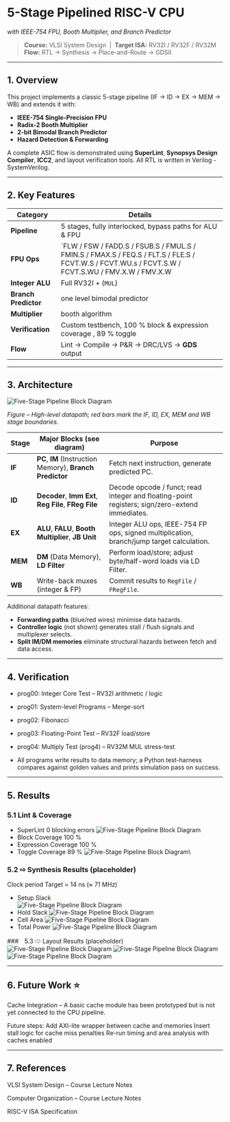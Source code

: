 # 5-Stage Pipelined RISC-V CPU  
*with IEEE-754 FPU, Booth Multiplier, and Branch Predictor*

> **Course:** VLSI System Design &nbsp;|&nbsp; **Target ISA:** RV32I / RV32F / RV32M  
> **Flow:** RTL → Synthesis → Place-and-Route → GDSII  

---

## 1. Overview
This project implements a classic 5-stage pipeline (IF → ID → EX → MEM → WB) and extends it with:

- **IEEE-754 Single-Precision FPU**
- **Radix-2 Booth Multiplier**
- **2-bit Bimodal Branch Predictor**
- **Hazard Detection & Forwarding**

A complete ASIC flow is demonstrated using **SuperLint**, **Synopsys Design Compiler**, **ICC2**, and layout verification tools. All RTL is written in Verilog - SystemVerilog.

---

## 2. Key Features
| Category | Details |
|----------|---------|
| **Pipeline** | 5 stages, fully interlocked, bypass paths for ALU & FPU |
| **FPU Ops** | `FLW / FSW / FADD.S / FSUB.S / FMUL.S / FMIN.S / FMAX.S / FEQ.S / FLT.S / FLE.S / FCVT.W.S / FCVT.WU.s / FCVT.S.W / FCVT.S.WU / FMV.X.W / FMV.X.W |
| **Integer ALU** | Full RV32I + (`MUL`) | 
| **Branch Predictor** | one level bimodal predictor |
| **Multiplier** | booth algorithm |
| **Verification** | Custom testbench, 100 % block & expression coverage , 89 % toggle |
| **Flow** | Lint → Compile → P&R → DRC/LVS → **GDS** output |

---

## 3. Architecture

![Five-Stage Pipeline Block Diagram](doc/architecture.png)

*Figure – High-level datapath; red bars mark the IF, ID, EX, MEM and WB stage boundaries.*

| Stage | Major Blocks (see diagram) | Purpose |
|-------|---------------------------|---------|
| **IF** | **PC**, **IM** (Instruction Memory), **Branch Predictor** | Fetch next instruction, generate predicted PC. |
| **ID** | **Decoder**, **Imm Ext**, **Reg File**, **FReg File** | Decode opcode / funct; read integer and floating-point registers; sign/zero-extend immediates. |
| **EX** | **ALU**, **FALU**, **Booth Multiplier**, **JB Unit** | Integer ALU ops, IEEE-754 FP ops, signed multiplication, branch/jump target calculation. |
| **MEM** | **DM** (Data Memory), **LD Filter** | Perform load/store; adjust byte/half-word loads via LD Filter. |
| **WB** | Write-back muxes (integer & FP) | Commit results to `RegFile` / `FRegFile`. |

Additional datapath features:

- **Forwarding paths** (blue/red wires) minimise data hazards.
- **Controller logic** (not shown) generates stall / flush signals and multiplexer selects.
- **Split IM/DM memories** eliminate structural hazards between fetch and data access.
---

## 4. Verification
- prog00: Integer Core Test – RV32I arithmetic / logic

- prog01: System-level Programs – Merge-sort

- prog02: Fibonacci

- prog03: Floating-Point Test – RV32F load/store

- prog04: Multiply Test (prog4) – RV32M MUL stress-test

- All programs write results to data memory; a Python test-harness compares against golden values and prints simulation pass on success.

---

## 5. Results
### 5.1 Lint & Coverage

- SuperLint	0 blocking errors
![Five-Stage Pipeline Block Diagram](doc/architecture.png)
- Block Coverage	100 %
- Expression Coverage	100 %
- Toggle Coverage	89 %
![Five-Stage Pipeline Block Diagram](doc/architecture.png)\

### 5.2 ⇨ Synthesis Results (placeholder)

Clock period	<!-- 14 ns -->	Target = 14 ns (≈ 71 MHz)
- Setup Slack	<!-- > 0.27 ns -->	
![Five-Stage Pipeline Block Diagram](doc/architecture.png)
- Hold Slack	<!-- > 0 ns -->	
![Five-Stage Pipeline Block Diagram](doc/architecture.png)
- Cell Area	<!-- 576288 µm² -->	
![Five-Stage Pipeline Block Diagram](doc/architecture.png)
- Total Power	<!-- 15.4877 mW -->	
![Five-Stage Pipeline Block Diagram](doc/architecture.png)

###　5.3 ⇨ Layout Results (placeholder)
![Five-Stage Pipeline Block Diagram](doc/architecture.png)
![Five-Stage Pipeline Block Diagram](doc/architecture.png)
![Five-Stage Pipeline Block Diagram](doc/architecture.png)

---

## 6. Future Work ⭐
Cache Integration – A basic cache module has been prototyped but is not yet connected to the CPU pipeline. 

Future steps:
Add AXI-lite wrapper between cache and memories
Insert stall logic for cache miss penalties
Re-run timing and area analysis with caches enabled

---

## 7. References
VLSI System Design – Course Lecture Notes

Computer Organization – Course Lecture Notes

RISC-V ISA Specification
